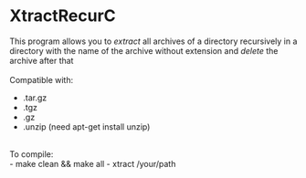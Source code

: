 # XtractRecurC
This program allows you to *extract* all archives of a directory recursively in a directory with the name of the archive without extension and *delete* the archive after that<br/>
<br />
Compatible with:
- .tar.gz
- .tgz
- .gz
- .unzip (need apt-get install unzip)
<br />
To compile:
<br />
- make clean && make all
- xtract /your/path
